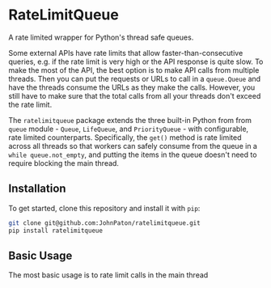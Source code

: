 # RateLimitQueue

A rate limited wrapper for Python's thread safe queues.

Some external APIs have rate limits that allow faster-than-consecutive queries, e.g. if the rate limit is very high or the API response is quite slow. To make the most of the API, the best option is to make API calls from multiple threads. Then you can put the requests or URLs to call in a `queue.Queue` and have the threads consume the URLs as they make the calls. However, you still have to make sure that the total calls from all your threads don't exceed the rate limit. 

The `ratelimitqueue` package extends the three built-in Python from from `queue` module - `Queue`, `LifeQueue`, and `PriorityQueue` - with configurable, rate limited counterparts. Specifically, the `get()` method is rate limited across all threads so that workers can safely consume from the queue in a `while queue.not_empty`, and putting the items in the queue doesn't need to require blocking the main thread.

## Installation

To get started, clone this repository and install it with `pip`:

```bash
git clone git@github.com:JohnPaton/ratelimitqueue.git
pip install ratelimitqueue
```

## Basic Usage

The most basic usage is to rate limit calls in the main thread
